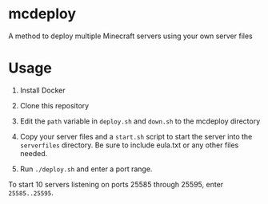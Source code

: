 # mcdeploy
A method to deploy multiple Minecraft servers using your own server files


# Usage

1. Install Docker

2. Clone this repository

3. Edit the `path` variable in `deploy.sh` and `down.sh` to the mcdeploy directory

4. Copy your server files and a `start.sh` script to start the server into the `serverfiles` directory. Be sure to include eula.txt or any other files needed.

5. Run `./deploy.sh` and enter a port range. 

To start 10 servers listening on ports 25585 through 25595, enter `25585..25595`.
